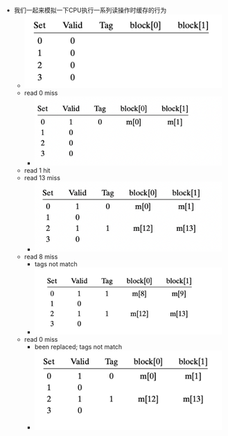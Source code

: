 - 我们一起来模拟一下CPU执行一系列读操作时缓存的行为  
	- ![](2023-04-18-10-27-55.png)
	- read 0 miss  
		- ![](2023-04-18-10-28-09.png)
	- read 1 hit  
	- read 13 miss  
		- ![](2023-04-18-10-28-19.png)
	- read 8 miss  
		- tags not match  
		- ![](2023-04-18-10-28-28.png)
	- read 0 miss  
		- been replaced; tags not match  
		- ![](2023-04-18-10-28-35.png)